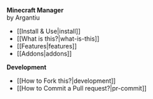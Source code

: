 **Minecraft Manager**  
by Argantiu
- [[Install & Use|install]]
- [[What is this?|what-is-this]]
- [[Features|features]]
- [[Addons|addons]]  

**Development**

- [[How to Fork this?|development]]
- [[How to Commit a Pull request?|pr-commit]]